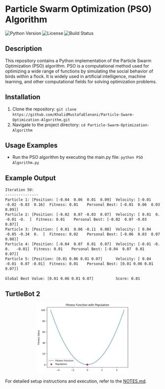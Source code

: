 # Particle Swarm Optimization (PSO) Algorithm
![Python Version](https://img.shields.io/badge/python-3.7%2B-blue)
![License](https://img.shields.io/badge/license-MIT-green)
![Build Status](https://img.shields.io/badge/build-passing-brightgreen)

## Description
This repository contains a Python implementation of the Particle Swarm Optimization (PSO) algorithm. PSO is a computational method used for optimizing a wide range of functions by simulating the social behavior of birds within a flock. It is widely used in artificial intelligence, machine learning, and other computational fields for solving optimization problems.

## Installation
1. Clone the repository: `git clone https://github.com/KhalidMustafaElenani/Particle-Swarm-Optimization-Algorithm.git`
2. Navigate to the project directory: `cd Particle-Swarm-Optimization-Algorithm`

## Usage Examples
  - Run the PSO algorithm by executing the main.py file: `python PSO Algorithm.py`

## Example Output
```
Iteration 50:
---------------
Particle 1: [Position: [-0.04  0.06  0.01  0.09]  Velocity: [-0.01 -0.02 -0.03  0.16]  Fitness: 0.01    Personal Best: [-0.01  0.06  0.03  0.09]]
Particle 2: [Position: [-0.02  0.07 -0.03  0.07]  Velocity: [ 0.01  0.   -0.01 -0.  ]  Fitness: 0.01    Personal Best: [-0.02  0.07 -0.03  0.07]]
Particle 3: [Position: [ 0.01  0.06 -0.11  0.08]  Velocity: [ 0.04 -0.05 -0.34  0.  ]  Fitness: 0.02    Personal Best: [-0.06  0.03  0.07  0.08]]
Particle 4: [Position: [-0.04  0.07  0.01  0.07]  Velocity: [-0.01 -0.    0.   -0.01]  Fitness: 0.01    Personal Best: [-0.04  0.07  0.01  0.07]]
Particle 5: [Position: [0.01 0.06 0.01 0.07]      Velocity: [ 0.04 -0.01  0.07 -0.01]  Fitness: 0.01    Personal Best: [0.01 0.06 0.01 0.07]]

Global Best Value: [0.01 0.06 0.01 0.07]          Score: 0.01
```
## TurtleBot 2
<p align="center">
  <img src="PSO_example_output.png" alt="PSO_example_output" width="300"/>
</p>

For detailed setup instructions and execution, refer to the [NOTES.md](NOTES.md).
